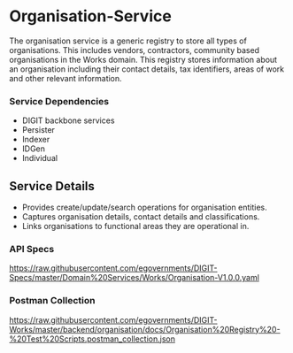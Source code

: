 # Organisation-Service

The organisation service is a generic registry to store all types of organisations. 
This includes vendors, contractors, community based organisations in the Works domain. 
This registry stores information about an organisation including their contact details, tax identifiers, areas of work and other relevant information.

### Service Dependencies

- DIGIT backbone services
- Persister
- Indexer
- IDGen
- Individual

## Service Details

- Provides create/update/search operations for organisation entities.
- Captures organisation details, contact details and classifications.
- Links organisations to functional areas they are operational in.

### API Specs
https://raw.githubusercontent.com/egovernments/DIGIT-Specs/master/Domain%20Services/Works/Organisation-V1.0.0.yaml

### Postman Collection
https://raw.githubusercontent.com/egovernments/DIGIT-Works/master/backend/organisation/docs/Organisation%20Registry%20-%20Test%20Scripts.postman_collection.json

